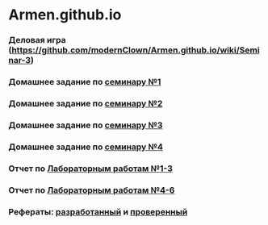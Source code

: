 # Armen.github.io

### Деловая игра (https://github.com/modernClown/Armen.github.io/wiki/Seminar-3)

### Домашнее задание по [семинару №1](https://github.com/stankin/design-part-1/wiki/sem1)

### Домашнее задание по [семинару №2](https://github.com/stankin/design-part-1/wiki/sem2)

### Домашнее задание по [семинару №3](https://github.com/stankin/design-part-1/wiki/sem3)

### Домашнее задание по [семинару №4](https://github.com/stankin/design-part-1/wiki/sem4)

### Отчет по [Лабораторным работам №1-3](https://github.com/modernClown/Armen.github.io/wiki/Лабораторные-работы-1-3)

### Отчет по [Лабораторным работам №4-6]()

### Рефераты: [разработанный]() и [проверенный]()

